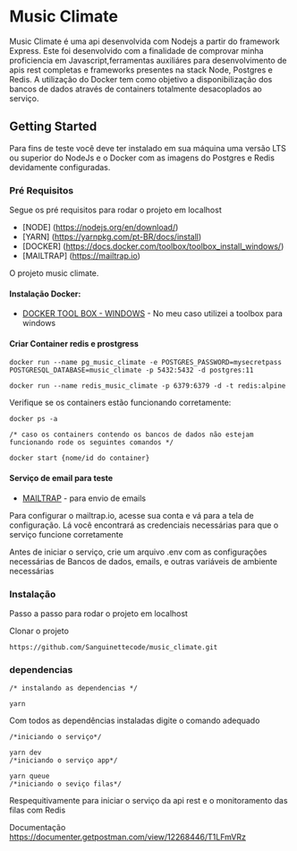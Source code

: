 # Music Climate

Music Climate é uma api desenvolvida com Nodejs a partir do framework Express.
Este foi desenvolvido com a finalidade de comprovar minha proficiencia em Javascript,ferramentas auxiliáres para desenvolvimento de apis rest completas e frameworks presentes na stack Node, Postgres e Redis.
A utilização do Docker tem como objetivo a disponibilização dos bancos de dados através de containers totalmente desacoplados ao serviço.

## Getting Started

Para fins de teste você deve ter instalado em sua máquina uma versão LTS ou superior do NodeJs e o Docker com as imagens do Postgres e Redis devidamente configuradas.

### Pré Requisitos

Segue os pré requisitos para rodar o projeto em localhost

* [NODE] (https://nodejs.org/en/download/)
* [YARN] (https://yarnpkg.com/pt-BR/docs/install)
* [DOCKER] (https://docs.docker.com/toolbox/toolbox_install_windows/)
* [MAILTRAP] (https://mailtrap.io)


O projeto music climate.

#### Instalação Docker:
* [DOCKER TOOL BOX - WINDOWS](https://docs.docker.com/toolbox/toolbox_install_windows/) - No meu caso utilizei a toolbox para windows

#### Criar Container redis e prostgress

```
docker run --name pg_music_climate -e POSTGRES_PASSWORD=mysecretpass POSTGRESQL_DATABASE=music_climate -p 5432:5432 -d postgres:11

docker run --name redis_music_climate -p 6379:6379 -d -t redis:alpine

```
Verifique se os containers estão funcionando corretamente:
```
docker ps -a

/* caso os containers contendo os bancos de dados não estejam funcionando rode os seguintes comandos */

docker start {nome/id do container}

```
#### Serviço de email para teste

* [MAILTRAP](https://mailtrap.io) - para envio de emails

Para configurar o mailtrap.io, acesse sua conta e vá para a tela de configuração.
Lá você encontrará as credenciais necessárias para que o serviço funcione corretamente


Antes de iniciar o serviço, crie um arquivo .env com as configurações necessárias de Bancos de dados, emails, e outras variáveis de ambiente necessárias


### Instalação

Passo a passo para rodar o projeto em localhost

Clonar o projeto

```
https://github.com/Sanguinettecode/music_climate.git
```

### dependencias
```
/* instalando as dependencias */

yarn
```

Com todos as dependências instaladas digite o comando adequado

```
/*iniciando o serviço*/

yarn dev
/*iniciando o serviço app*/

yarn queue
/*iniciando o seviço filas*/

```

Respequitivamente para iniciar o serviço da api rest e o monitoramento das filas com Redis

Documentação
https://documenter.getpostman.com/view/12268446/T1LFmVRz
